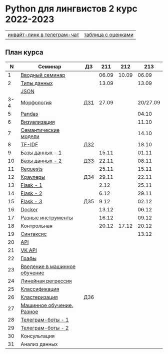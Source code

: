 # Python для лингвистов 2 курс 2022-2023

<table>
  <tr>
    <td> <a href="https://t.me/+_rVHp4PdLKQxYWVi"> инвайт-линк в телеграм-чат </a> </td>
    <td> <a href="https://docs.google.com/spreadsheets/d/1AoLaAPYpQgjsI9Hesw6Jv-tn8mQ-VvyASSqVU1bj7fk/edit?usp=sharing"> таблица с оценками </a> </td>
  </tr>
</table>

## План курса

| N  | Семинар     | ДЗ | 211 | 212 | 213 |
| -- | ----------- | -- | --- | --- | --- |
| 1  | [Вводный семинар](https://github.com/hse-ling-python/seminars/blob/master/intro/course_intro_2022.ipynb) | | 06.09 | 10.09 | 06.09 |
| 2  | [Типы данных](https://github.com/hse-ling-python/seminars/blob/master/data_structures/data_structures_1(1).ipynb) || 13.09 |  | 13.09 |  
|| [JSON](https://github.com/hse-ling-python/seminars/blob/master/json_data/json_1.ipynb) | |  |  ||  
| 3-4  | [Морфология](https://github.com/hse-ling-python/seminars/blob/master/morphology/morphology_1.ipynb) | [ДЗ1](https://github.com/hse-ling-python/seminars/blob/master/homework22-23/hw1.md) | 27.09 |  |20/27.09| 
| 5 | [Pandas](https://github.com/hse-ling-python/seminars/blob/master/visualization/pandas.ipynb) | |  |  | 04.10  | 
| 6  | [Визуализация](https://github.com/hse-ling-python/seminars/blob/master/visualization/visualization_21.ipynb) | |  |  | 11.10 | 
| 7  | [Семантические модели](https://github.com/hse-ling-python/seminars/blob/master/vector_models/vector_models_21_22.ipynb) |  |  |  | 14.10 | 
| 8  | [TF-IDF](https://nbviewer.jupyter.org/github/hse-ling-python/seminars/blob/master/text_to_vector/TF-IDF.ipynb) |[ДЗ2](https://github.com/hse-ling-python/seminars/blob/master/homework22-23/hw2.md) |  |  | 18.10 |
| 9  | [Базы данных - 1](https://github.com/hse-ling-python/seminars/blob/master/databases/databases_2020_1.ipynb) | |15.11|| 01.11|
| 10  | [Базы данных - 2](https://github.com/hse-ling-python/seminars/blob/master/databases/databases_2020_2.ipynb) | [ДЗ3](https://github.com/hse-ling-python/seminars/blob/master/homework22-23/hw3.md) |22.11||08.11|
| 11 | [Requests](https://github.com/hse-ling-python/seminars/blob/master/html_and_requests/requests_2021.ipynb) | |25.11||15.11|
| 12  | [Краулеры](https://github.com/hse-ling-python/seminars/blob/master/crawlers/crawlers_1.ipynb) | ДЗ4 |29.11||22.11|
| 13  | [Flask - 1](https://github.com/hse-ling-python/seminars/blob/master/flask_applications/flask1.ipynb)| |2.12||25.11|
| 14  | [Flask - 2](https://github.com/hse-ling-python/seminars/blob/master/flask_applications/flask_2-3.md) | |6.12||29.11|
| 15  | [Flask - 3](https://github.com/hse-ling-python/seminars/blob/master/flask_applications/flask_2-3.md) |ДЗ5|9.12||02.12|
| 16  | [Docker](https://github.com/hse-ling-python/seminars/tree/master/docker) | |13.12||06.12|
| 17  | [Разные инструменты](https://github.com/hse-ling-python/seminars/blob/master/random_compling/compling.md) | |16.12||09.12|
| 18 | Контрольная ||20.12|17.12|20.12|
| 19  | [Синтаксис](https://github.com/hse-ling-python/seminars/blob/master/UDPipe/syntax.md) | | ||13.12|
| 20  | [API](https://github.com/hse-ling-python/seminars/blob/master/different_api/client-server-architecture.ipynb) | | |||
| 21  | [VK API](https://github.com/hse-ling-python/seminars/blob/master/different_api/vk_api2021.ipynb) | | |||
| 22  | [Графы](https://github.com/hse-ling-python/seminars/blob/master/graphs/graphs_2021.ipynb) | ||||
| 23  | [Введение в машинное обучение](https://github.com/hse-ling-python/seminars/blob/master/ml/intro.ipynb) | | |||
| 24  | [Линейная регрессия](https://github.com/hse-ling-python/seminars/blob/master/ml/Linear_Regression.ipynb) | | |||
| 25  | [Классификация](https://github.com/hse-ling-python/seminars/blob/master/ml/classification.ipynb)| | |||
| 26  | [Кластеризация](https://github.com/hse-ling-python/seminars/blob/master/ml/clustering.ipynb) | ДЗ6 | |||
| 27  | [Машинное обучение. Разное](https://github.com/hse-ling-python/seminars/blob/master/ml/ml_final.md) | | |||
| 28  | [Телеграм-боты - 1](https://github.com/hse-ling-python/seminars/tree/master/chatbots/telegram) || |||
| 29  | [Телеграм-боты - 2](https://github.com/hse-ling-python/seminars/tree/master/chatbots/telegram) || |||
| 30  |Консультация| | |||
| 31  |Анализ данных|||||

